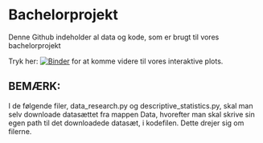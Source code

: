 # Bachelorprojekt
Denne Github indeholder al data og kode, som er brugt til vores bachelorprojekt

Tryk her: [![Binder](https://mybinder.org/badge_logo.svg)](https://mybinder.org/v2/gh/Jona327a/Bachelor-projekt/main?labpath=Interaktivt%20plot%2Finteractive_plot.ipynb) for at komme videre til vores interaktive plots.


## BEMÆRK: 
I de følgende filer, data_research.py og descriptive_statistics.py, skal man selv downloade datasættet fra mappen Data, hvorefter man skal skrive sin egen path til det downloadede datasæt, i kodefilen. Dette drejer sig om filerne. 
